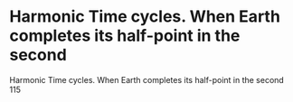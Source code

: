 # Harmonic Time cycles. When Earth completes its half-point in the second

Harmonic Time cycles. When Earth completes its half-point in the second
115